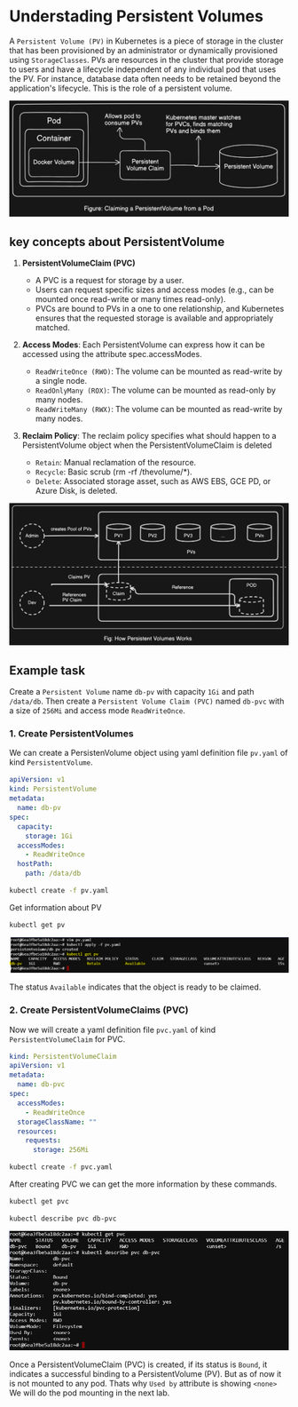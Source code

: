 # Understading Persistent Volumes

A `Persistent Volume (PV)` in Kubernetes is a piece of storage in the cluster that has been provisioned by an administrator or dynamically provisioned using `StorageClasses`. PVs are resources in the cluster that provide storage to users and have a lifecycle independent of any individual pod that uses the PV. For instance, database data often needs to be retained beyond the application's lifecycle. This is the role of a persistent volume.

![pvc_claim](./image/pvc_claim.png)

## key concepts about PersistentVolume

1. **PersistentVolumeClaim (PVC)**
     - A PVC is a request for storage by a user.
     - Users can request specific sizes and access modes (e.g., can be mounted once read-write or many times read-only).
     - PVCs are bound to PVs in a one to one relationship, and Kubernetes ensures that the requested storage is available and appropriately matched.

2. **Access Modes**: 
  Each PersistentVolume can express how it can be accessed using the attribute spec.accessModes.
     - `ReadWriteOnce (RWO)`: The volume can be mounted as read-write by a single node.
     - `ReadOnlyMany (ROX)`: The volume can be mounted as read-only by many nodes.
     - `ReadWriteMany (RWX)`: The volume can be mounted as read-write by many nodes.

  3. **Reclaim Policy**: 
  The reclaim policy specifies what should happen to a PersistentVolume object when the PersistentVolumeClaim is deleted
     - `Retain`: Manual reclamation of the resource.
     - `Recycle`: Basic scrub (rm -rf /thevolume/*).
     - `Delete`: Associated storage asset, such as AWS EBS, GCE PD, or Azure Disk, is deleted.

  ![pvc_claim2](./image/pv_claim2.png)
</details>


## Example task

Create a `Persistent Volume` name `db-pv` with capacity `1Gi` and path `/data/db`. Then create a `Persistent Volume Claim (PVC)` named `db-pvc` with a size of `256Mi` and access mode `ReadWriteOnce`.

### 1. Create PersistentVolumes

We can create a PersistenVolume object using yaml definition file `pv.yaml` of kind `PersistentVolume`.

```yaml
apiVersion: v1
kind: PersistentVolume
metadata:
  name: db-pv
spec:
  capacity:
    storage: 1Gi
  accessModes:
    - ReadWriteOnce
  hostPath:
    path: /data/db
```

```bash
kubectl create -f pv.yaml
```

Get information about PV

```bash
kubectl get pv
```
![pvc_pv](./image/pv_status.png)

The status `Available` indicates that the object is ready to be claimed.

### 2. Create PersistentVolumeClaims (PVC)

Now we will create a yaml definition file `pvc.yaml` of kind `PersistentVolumeClaim` for PVC.

```yaml
kind: PersistentVolumeClaim
apiVersion: v1
metadata:
  name: db-pvc
spec:
  accessModes:
    - ReadWriteOnce
  storageClassName: ""
  resources:
    requests:
      storage: 256Mi
```

```bash
kubectl create -f pvc.yaml
```

After creating PVC we can get the more information by these commands.

```bash
kubectl get pvc
```

```bash
kubectl describe pvc db-pvc
```

![pvc_status](./image/pvc_status.png)

Once a PersistentVolumeClaim (PVC) is created, if its status is `Bound`, it indicates a successful binding to a PersistentVolume (PV). But as of now it is not mounted to any pod. Thats why `Used by` attribute is showing `<none>`
We will do the pod mounting in the next lab.
